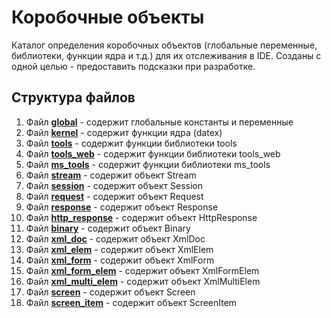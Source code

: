 # Коробочные объекты

Каталог определения коробочных объектов (глобальные переменные, библиотеки, функции ядра и т.д.) для их отслеживания в
IDE. Созданы с одной целью - предоставить подсказки при разработке.

## Структура файлов

1. Файл **[global](global.js)** - содержит глобальные константы и переменные
2. Файл **[kernel](kernel.js)** - содержит функции ядра (datex)
3. Файл **[tools](tools.js)** - содержит функции библиотеки tools
4. Файл **[tools_web](tools_web.js)** - содержит функции библиотеки tools_web
5. Файл **[ms_tools](ms_tools.js)** - содержит функции библиотеки ms_tools
6. Файл **[stream](stream.js)** - содержит объект Stream
7. Файл **[session](session.js)** - содержит объект Session
8. Файл **[request](request.js)** - содержит объект Request
9. Файл **[response](response.js)** - содержит объект Response
10. Файл **[http_response](http_response.js)** - содержит объект HttpResponse
11. Файл **[binary](binary.js)** - содержит объект Binary
12. Файл **[xml_doc](xml_doc.js)** - содержит объект XmlDoc
13. Файл **[xml_elem](xml_elem.js)** - содержит объект XmlElem
14. Файл **[xml_form](xml_form.js)** - содержит объект XmlForm
15. Файл **[xml_form_elem](xml_form_elem.js)** - содержит объект XmlFormElem
16. Файл **[xml_multi_elem](xml_multi_elem.js)** - содержит объект XmlMultiElem
17. Файл **[screen](screen.js)** - содержит объект Screen
18. Файл **[screen_item](screen_item.js)** - содержит объект ScreenItem
